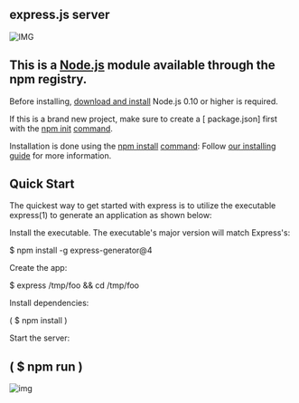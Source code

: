 ## express.js server
![IMG](https://miro.medium.com/v2/resize:fit:1358/0*DVJGKXOACXsUprOk.png)
## This is a [Node.js](https://nodejs.org) module available through the npm registry.

Before installing, [download and install](https://nodejs.org) Node.js 0.10 or higher is required.

If this is a brand new project, make sure to create a [ package.json] first with the [npm init](https://docs.npmjs.com/creating-a-package-json-file) [command](https://docs.npmjs.com/downloading-and-installing-packages-locally).

Installation is done using the [npm install](https://docs.npmjs.com/cli/v8/commands/npm-install) [command](https://docs.npmjs.com/downloading-and-installing-packages-locally):
Follow [our installing guide](https://expressjs.com/en/starter/installing.html) for more information.
## Quick Start
The quickest way to get started with express is to utilize the executable express(1) to generate an application as shown below:

Install the executable. The executable's major version will match Express's:

$ npm install -g express-generator@4

Create the app:

$ express /tmp/foo && cd /tmp/foo

Install dependencies:

( $ npm install ) 

Start the server:

( $ npm run )
----------------------
![img](https://www.freecodecamp.org/news/content/images/2022/06/ss1-5.png)
